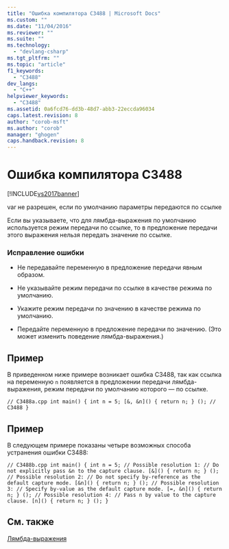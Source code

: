 ```yaml
---
title: "Ошибка компилятора C3488 | Microsoft Docs"
ms.custom: ""
ms.date: "11/04/2016"
ms.reviewer: ""
ms.suite: ""
ms.technology: 
  - "devlang-csharp"
ms.tgt_pltfrm: ""
ms.topic: "article"
f1_keywords: 
  - "C3488"
dev_langs: 
  - "C++"
helpviewer_keywords: 
  - "C3488"
ms.assetid: 0a6fcd76-dd3b-48d7-abb3-22eccda96034
caps.latest.revision: 8
author: "corob-msft"
ms.author: "corob"
manager: "ghogen"
caps.handback.revision: 8
---
```

# Ошибка компилятора C3488
[!INCLUDE[vs2017banner](../../assembler/inline/includes/vs2017banner.md)]

var не разрешен, если по умолчанию параметры передаются по ссылке  
  
 Если вы указываете, что для лямбда\-выражения по умолчанию используется режим передачи по ссылке, то в предложение передачи этого выражения нельзя передать значение по ссылке.  
  
### Исправление ошибки  
  
-   Не передавайте переменную в предложение передачи явным образом.  
  
-   Не указывайте режим передачи по ссылке в качестве режима по умолчанию.  
  
-   Укажите режим передачи по значению в качестве режима по умолчанию.  
  
-   Передайте переменную в предложение передачи по значению. \(Это может изменить поведение лямбда\-выражения.\)  
  
## Пример  
 В приведенном ниже примере возникает ошибка C3488, так как ссылка на переменную `n` появляется в предложении передачи лямбда\-выражения, режим передачи по умолчанию которого — по ссылке.  
  
```  
// C3488a.cpp int main() { int n = 5; [&, &n]() { return n; } (); // C3488 }  
```  
  
## Пример  
 В следующем примере показаны четыре возможных способа устранения ошибки C3488:  
  
```  
// C3488b.cpp int main() { int n = 5; // Possible resolution 1: // Do not explicitly pass &n to the capture clause. [&]() { return n; } (); // Possible resolution 2: // Do not specify by-reference as the default capture mode. [&n]() { return n; } (); // Possible resolution 3: // Specify by-value as the default capture mode. [=, &n]() { return n; } (); // Possible resolution 4: // Pass n by value to the capture clause. [n]() { return n; } (); }  
```  
  
## См. также  
 [Лямбда\-выражения](../../cpp/lambda-expressions-in-cpp.md)